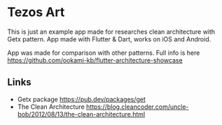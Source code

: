 # Tezos Art

This is just an example app made for researches clean architecture with Getx pattern.
App made with Flutter & Dart, works on iOS and Android.

App was made for comparison with other patterns. Full info is here
https://github.com/ookami-kb/flutter-architecture-showcase

## Links

- Getx package https://pub.dev/packages/get
- The Clean Architecture https://blog.cleancoder.com/uncle-bob/2012/08/13/the-clean-architecture.html